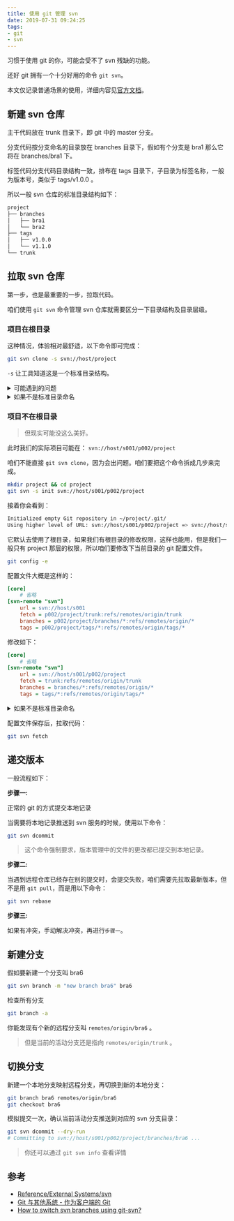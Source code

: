 ```yaml
---
title: 使用 git 管理 svn
date: 2019-07-31 09:24:25
tags:
- git
- svn
---
```


习惯于使用 git 的你，可能会受不了 svn 残缺的功能。

还好 git 拥有一个十分好用的命令 `git svn`。

本文仅记录普通场景的使用，详细内容见[官方文档](https://git-scm.com/docs/git-svn)。

<!--more-->

## 新建 svn 仓库

主干代码放在 trunk 目录下，即 git 中的 master 分支。

分支代码按分支命名的目录放在 branches 目录下，假如有个分支是 bra1 那么它将在 branches/bra1 下。

标签代码分支代码目录结构一致，排布在 tags 目录下，子目录为标签名称，一般为版本号，类似于 tags/v1.0.0 。

所以一般 svn 仓库的标准目录结构如下：

```sh
project
├── branches
│   ├── bra1
│   └── bra2
├── tags
│   ├── v1.0.0
│   └── v1.1.0
└── trunk
```

## 拉取 svn 仓库

第一步，也是最重要的一步，拉取代码。

咱们使用 `git svn` 命令管理 svn 仓库就需要区分一下目录结构及目录层级。

### 项目在根目录

这种情况，体验相对最舒适，以下命令即可完成：

```sh
git svn clone -s svn://host/project
```

`-s` 让工具知道这是一个标准目录结构。

<details>
<summary>可能遇到的问题</summary>

```sh
Can't locate Term/ReadKey.pm in @INC (you may need to install the Term::ReadKey module)
```

该问题是缺少 perl 模块，无法读取 svn 密码

解决办法：

```sh
sudo cpan Term::ReadKey
```

</details>

<details>
<summary>如果不是标准目录命名</summary>

假如目录结构是这样的：

```sh
project
├── branches1
├── tags2
└── trunk0
```

就自己指定下各类目录的实际名称：

```sh
git svn clone svn://host/project -T trunk0 -b branches1 -t tags2
```

- `-T` 主干目录
- `-b` 分支目录
- `-t` 标签目录

</details>

### 项目不在根目录

> 但现实可能没这么美好。

此时我们的实际项目可能在： `svn://host/s001/p002/project`

咱们不能直接 `git svn clone`，因为会出问题。咱们要把这个命令拆成几步来完成。

```sh
mkdir project && cd project
git svn -s init svn://host/s001/p002/project
```

接着你会看到：

```sh
Initialized empty Git repository in ~/project/.git/
Using higher level of URL: svn://host/s001/p002/project => svn://host/s001
```

它默认去使用了根目录，如果我们有根目录的修改权限，这样也能用，但是我们一般只有 project 那层的权限，所以咱们要修改下当前目录的 git 配置文件。

```sh
git config -e
```

配置文件大概是这样的：

```ini
[core]
    # 省略
[svn-remote "svn"]
    url = svn://host/s001
    fetch = p002/project/trunk:refs/remotes/origin/trunk
    branches = p002/project/branches/*:refs/remotes/origin/*
    tags = p002/project/tags/*:refs/remotes/origin/tags/*
```

修改如下：

```ini
[core]
    # 省略
[svn-remote "svn"]
    url = svn://host/s001/p002/project
    fetch = trunk:refs/remotes/origin/trunk
    branches = branches/*:refs/remotes/origin/*
    tags = tags/*:refs/remotes/origin/tags/*
```

<details>
<summary>如果不是标准目录命名</summary>

```sh
git svn init svn://host/s001/p002/project -T trunk0 -b branches1 -t tags2
git config -e
```

```ini
[svn-remote "svn"]
    url = svn://host/s001/p002/project
    fetch = trunk0:refs/remotes/origin/trunk
    branches = branches1/*:refs/remotes/origin/*
    tags = tags2/*:refs/remotes/origin/tags/*
```

</details>

配置文件保存后，拉取代码：

```sh
git svn fetch
```

## 递交版本

一般流程如下：

**步骤一:**

正常的 git 的方式提交本地记录

当需要将本地记录推送到 svn 服务的时候，使用以下命令：

```sh
git svn dcommit
```

> 这个命令强制要求，版本管理中的文件的更改都已提交到本地记录。

**步骤二:**

当遇到远程仓库已经存在别的提交时，会提交失败，咱们需要先拉取最新版本，但不是用 `git pull`，而是用以下命令：

```sh
git svn rebase
```

**步骤三:**

如果有冲突，手动解决冲突，再进行`步骤一`。

## 新建分支

假如要新建一个分支叫 bra6

```sh
git svn branch -m "new branch bra6" bra6
```

检查所有分支

```sh
git branch -a
```

你能发现有个新的远程分支叫 `remotes/origin/bra6` 。

> 但是当前的活动分支还是指向 `remotes/origin/trunk` 。

## 切换分支

新建一个本地分支映射远程分支，再切换到新的本地分支：

```sh
git branch bra6 remotes/origin/bra6
git checkout bra6
```

模拟提交一次，确认当前活动分支推送到对应的 svn 分支目录：

```sh
git svn dcommit --dry-run
# Committing to svn://host/s001/p002/project/branches/bra6 ...
```

> 你还可以通过 `git svn info` 查看详情

## 参考

- [Reference/External Systems/svn](https://git-scm.com/docs/git-svn)
- [Git 与其他系统 - 作为客户端的 Git](https://git-scm.com/book/zh/v2/Git-%E4%B8%8E%E5%85%B6%E4%BB%96%E7%B3%BB%E7%BB%9F-%E4%BD%9C%E4%B8%BA%E5%AE%A2%E6%88%B7%E7%AB%AF%E7%9A%84-Git)
- [How to switch svn branches using git-svn?](https://stackoverflow.com/questions/728931/how-to-switch-svn-branches-using-git-svn)
